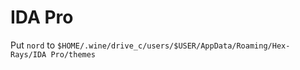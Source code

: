 # IDA Pro

Put `nord` to `$HOME/.wine/drive_c/users/$USER/AppData/Roaming/Hex-Rays/IDA Pro/themes`

